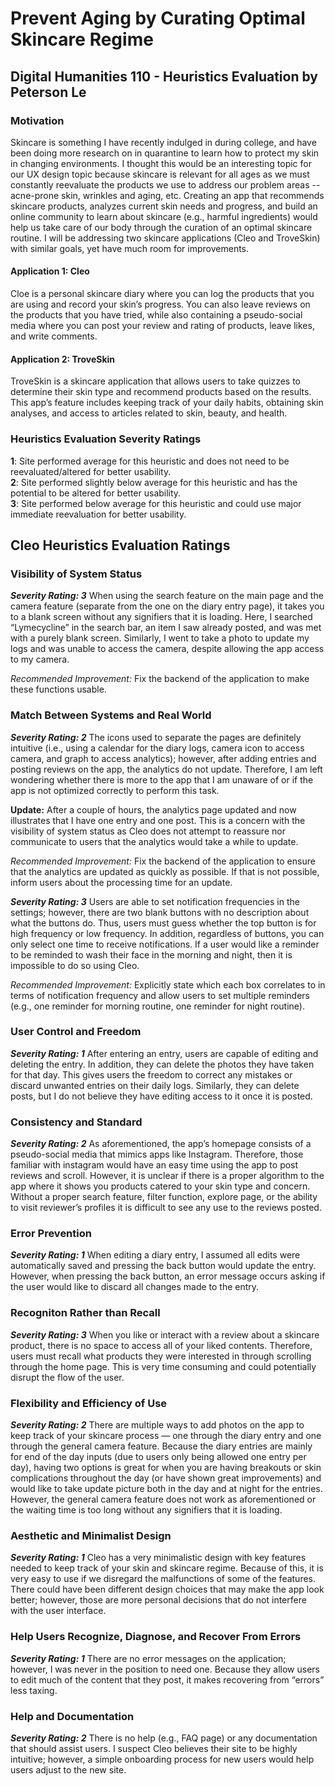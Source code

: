 # Prevent Aging by Curating Optimal Skincare Regime

## Digital Humanities 110 - Heuristics Evaluation by Peterson Le
### Motivation
Skincare is something I have recently indulged in during college, and have been doing more research on in quarantine to learn how to protect my skin in changing environments. I thought this would be an interesting topic for our UX design topic because skincare is relevant for all ages as we must constantly reevaluate the products we use to address our problem areas -- acne-prone skin, wrinkles and aging, etc. Creating an app that recommends skincare products, analyzes current skin needs and progress, and build an online community to learn about skincare (e.g., harmful ingredients) would help us take care of our body through the curation of an optimal skincare routine. I will be addressing two skincare applications (Cleo and TroveSkin) with similar goals, yet have much room for improvements. <br/>

#### Application 1: Cleo
Cloe is a personal skincare diary where you can log the products that you are using and record your skin’s progress. You can also leave reviews on the products that you have tried, while also containing a pseudo-social media where you can post your review and rating of products, leave likes, and write comments. <br/>

#### Application 2: TroveSkin
TroveSkin is a skincare application that allows users to take quizzes to determine their skin type and recommend products based on the results. This app’s feature includes keeping track of your daily habits, obtaining skin analyses, and access to articles related to skin, beauty, and health. <br/>

### Heuristics Evaluation Severity Ratings
**1**: Site performed average for this heuristic and does not need to be reevaluated/altered for better usability.<br/>
**2**: Site performed slightly below average for this heuristic and has the potential to be altered for better usability.<br/>
**3**: Site performed below average for this heuristic and could use major immediate reevaluation for better usability.<br/>

## Cleo Heuristics Evaluation Ratings
### Visibility of System Status
***Severity Rating: 3*** When using the search feature on the main page and the camera feature (separate from the one on the diary entry page), it takes you to a blank screen without any signifiers that it is loading. Here, I searched “Lymecycline” in the search bar, an item I saw already posted, and was met with a purely blank screen. Similarly, I went to take a photo to update my logs and was unable to access the camera, despite allowing the app access to my camera.<br/>

*Recommended Improvement:* Fix the backend of the application to make these functions usable. <br/>
### Match Between Systems and Real World
***Severity Rating: 2*** The icons used to separate the pages are definitely intuitive (i.e., using a calendar for the diary logs, camera icon to access camera, and graph to access analytics); however, after adding entries and posting reviews on the app, the analytics do not update. Therefore, I am left wondering whether there is more to the app that I am unaware of or if the app is not optimized correctly to perform this task. <br/>

**Update:** After a couple of hours, the analytics page updated and now illustrates that I have one entry and one post. This is a concern with the visibility of system status as Cleo does not attempt to reassure nor communicate to users that the analytics would take a while to update. <br/>

*Recommended Improvement:* Fix the backend of the application to ensure that the analytics are updated as quickly as possible. If that is not possible, inform users about the processing time for an update. <br/>

***Severity Rating: 3*** Users are able to set notification frequencies in the settings; however, there are two blank buttons with no description about what the buttons do. Thus, users must guess whether the top button is for high frequency or low frequency. In addition, regardless of buttons, you can only select one time to receive notifications. If a user would like a reminder to be reminded to wash their face in the morning and night, then it is impossible to do so using Cleo. <br/>

*Recommended Improvement:* Explicitly state which each box correlates to in terms of notification frequency and allow users to set multiple reminders (e.g., one reminder for morning routine, one reminder for night routine). <br/>

### User Control and Freedom
***Severity Rating: 1*** After entering an entry, users are capable of editing and deleting the entry. In addition, they can delete the photos they have taken for that day. This gives users the freedom to correct any mistakes or discard unwanted entries on their daily logs. Similarly, they can delete posts, but I do not believe they have editing access to it once it is posted. <br/>

### Consistency and Standard
***Severity Rating: 2*** As aforementioned, the app’s homepage consists of a pseudo-social media that mimics apps like Instagram. Therefore, those familiar with instagram would have an easy time using the app to post reviews and scroll. However, it is unclear if there is a proper algorithm to the app where it shows you products catered to your skin type and concern. Without a proper search feature, filter function, explore page, or the ability to visit reviewer’s profiles it is difficult to see any use to the reviews posted. <br/>

### Error Prevention
***Severity Rating: 1*** When editing a diary entry, I assumed all edits were automatically saved and pressing the back button would update the entry. However, when pressing the back button, an error message occurs asking if the user would like to discard all changes made to the entry. <br/>

### Recogniton Rather than Recall 
***Severity Rating: 3*** When you like or interact with a review about a skincare product, there is no space to access all of your liked contents. Therefore, users must recall what products they were interested in through scrolling through the home page. This is very time consuming and could potentially disrupt the flow of the user. <br/>

### Flexibility and Efficiency of Use
***Severity Rating: 2*** There are multiple ways to add photos on the app to keep track of your skincare process —  one through the diary entry and one through the general camera feature. Because the diary entries are mainly for end of the day inputs (due to users only being allowed one entry per day), having two options is great for when you are having breakouts or skin complications throughout the day (or have shown great improvements) and would like to take update picture both in the day and at night for the entries. However, the general camera feature does not work as aforementioned or the waiting time is too long without any signifiers that it is loading. <br/>

### Aesthetic and Minimalist Design
***Severity Rating: 1*** Cleo has a very minimalistic design with key features needed to keep track of your skin and skincare regime. Because of this, it is very easy to use if we disregard the malfunctions of some of the features. There could have been different design choices that may make the app look better; however, those are more personal decisions that do not interfere with the user interface. <br/>

### Help Users Recognize, Diagnose, and Recover From Errors
***Severity Rating: 1*** There are no error messages on the application; however, I was never in the position to need one. Because they allow users to edit much of the content that they post, it makes recovering from “errors” less taxing. <br/>

### Help and Documentation
***Severity Rating: 2*** There is no help (e.g., FAQ page) or any documentation that should assist users. I suspect Cleo believes their site to be highly intuitive; however, a simple onboarding process for new users would help users adjust to the new site. <br/>











